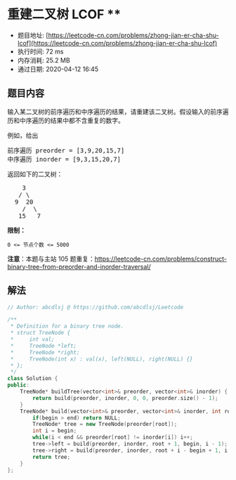# 重建二叉树 LCOF **
- 题目地址: [https://leetcode-cn.com/problems/zhong-jian-er-cha-shu-lcof](https://leetcode-cn.com/problems/zhong-jian-er-cha-shu-lcof)
- 执行时间: 72 ms
- 内存消耗: 25.2 MB
- 通过日期: 2020-04-12 16:45

## 题目内容
<p>输入某二叉树的前序遍历和中序遍历的结果，请重建该二叉树。假设输入的前序遍历和中序遍历的结果中都不含重复的数字。</p>



<p>例如，给出</p>

<pre>前序遍历 preorder = [3,9,20,15,7]
中序遍历 inorder = [9,3,15,20,7]</pre>

<p>返回如下的二叉树：</p>

<pre>    3
   / \
  9  20
    /  \
   15   7</pre>



<p><strong>限制：</strong></p>

<p><code>0 <= 节点个数 <= 5000</code></p>



<p><strong>注意</strong>：本题与主站 105 题重复：<a href="https://leetcode-cn.com/problems/construct-binary-tree-from-preorder-and-inorder-traversal/">https://leetcode-cn.com/problems/construct-binary-tree-from-preorder-and-inorder-traversal/</a></p>


## 解法
```cpp
// Author: abcdlsj @ https://github.com/abcdlsj/Leetcode

/**
 * Definition for a binary tree node.
 * struct TreeNode {
 *     int val;
 *     TreeNode *left;
 *     TreeNode *right;
 *     TreeNode(int x) : val(x), left(NULL), right(NULL) {}
 * };
 */
class Solution {
public:
    TreeNode* buildTree(vector<int>& preorder, vector<int>& inorder) {
        return build(preorder, inorder, 0, 0, preorder.size() - 1);
    }
    TreeNode* build(vector<int>& preorder, vector<int>& inorder, int root, int begin, int end) {
        if(begin > end) return NULL;
        TreeNode* tree = new TreeNode(preorder[root]);
        int i = begin;
        while(i < end && preorder[root] != inorder[i]) i++;
        tree->left = build(preorder, inorder, root + 1, begin, i - 1);
        tree->right = build(preorder, inorder, root + i - begin + 1, i + 1, end);
        return tree;
    }
};

```